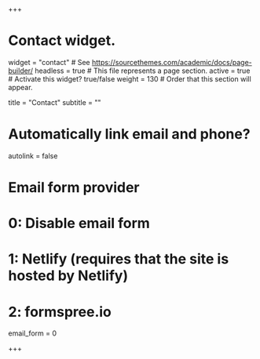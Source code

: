 +++
# Contact widget.
widget = "contact"  # See https://sourcethemes.com/academic/docs/page-builder/
headless = true  # This file represents a page section.
active = true  # Activate this widget? true/false
weight = 130  # Order that this section will appear.

title = "Contact"
subtitle = ""

# Automatically link email and phone?
autolink = false

# Email form provider
#   0: Disable email form
#   1: Netlify (requires that the site is hosted by Netlify)
#   2: formspree.io
email_form = 0

<!-- content:

  # Contact details (edit or remove options as required)
  email: gvlosapio@gmail.com
  address:
    street: via Montallegro 1
    city: Genova
    region: GE
    postcode: '16145'
    country: Italy
    country_code: IT -->

+++


